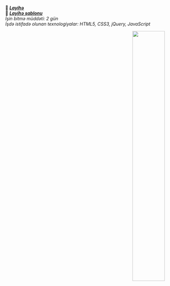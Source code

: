 🔗 **_[Layihə](https://isbendiyarovanezrin.github.io/UI-Design "Click me! 🙂")_** <br>
🔗 **_[Layihə şablonu](https://www.figma.com/proto/8TuDL7oCzf31hVbpPVaIcO/Figma-Web-Design-Layout?node-id=1%3A2&scaling=scale-down-width&page-id=0%3A1 "Click me! 🙂")_** <br>
_İşin bitmə müddəti: 2 gün_ <br>
_İşdə istifadə olunan texnologiyalar: HTML5, CSS3, jQuery, JavaScript_

<div align="right">
  <img width=45% src="https://raw.githubusercontent.com/avinal/avinal/main/images/butterfly.gif">
<div>
